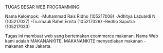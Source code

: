TUGAS BESAR WEB PROGRAMMING

Nama Kelompok:
-Muhammad Rais Ridho (105217008)
-Adhitya Lazuardi N (105217027)
-Tiurmauli Rahel Ernita (105217029)
-Redho Saputra (105217033)

Tugas ini membuat web yang bertemakan ecommerce makanan.
Nama Web kami adalah MAKANANKITE.
MAKANANKITE menyediakan makanan - makanan khas Jakarta.

